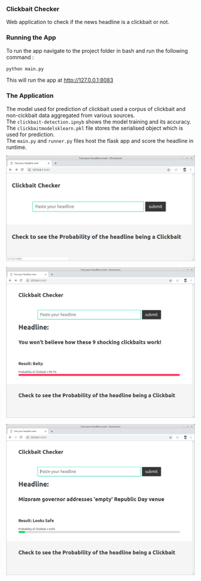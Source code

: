 ### Clickbait Checker
Web application to check if the news headline is a clickbait or not.



### Running  the App
To run the app  navigate to the project folder in bash and run the following command :

```bash
python main.py
```
This will run the app at  http://127.0.0.1:8083

### The Application

The model used for prediction of clickbait used a corpus of clickbait and non-cickbait data aggregated from various sources.<br>
The `clickbait-detection.ipnyb` shows the model training and its accuracy. The `clickbaitmodelsklearn.pkl` file stores the serialised object which is used for prediction.<br>
The `main.py` and `runner.py` files host the flask app and score the headline in runtime.<br>

<p align="center"><img src="https://github.com/Eklavya42/clickbait-webapp/blob/master/screenshots/ss1.png?raw=true"/></p>
<p align="center"><img src="https://github.com/Eklavya42/clickbait-webapp/blob/master/screenshots/ss2.png?raw=true"/></p>
<p align="center"><img src="https://github.com/Eklavya42/clickbait-webapp/blob/master/screenshots/ss3.png?raw=true"/></p>
